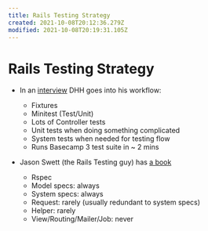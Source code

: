 ```yaml
---
title: Rails Testing Strategy
created: 2021-10-08T20:12:36.279Z
modified: 2021-10-08T20:19:31.105Z
---
```


# Rails Testing Strategy

- In an [interview](https://www.maintainable.fm/episodes/dhh-celebrating-legacy-software-and-the-story-of-how-humans-cant-estimate) DHH goes into his workflow:
  - Fixtures
  - Minitest (Test/Unit)
  - Lots of Controller tests
  - Unit tests when doing something complicated
  - System tests when needed for testing flow
  - Runs Basecamp 3 test suite in ~ 2 mins

- Jason Swett (the Rails Testing guy) has [a book](https://www.codewithjason.com/complete-guide-to-rails-testing/)
  - Rspec
  - Model specs: always
  - System specs: always
  - Request: rarely (usually redundant to system specs)
  - Helper: rarely
  - View/Routing/Mailer/Job: never

